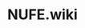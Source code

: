 ---
title: NUFE.wiki
description: NUFE.wiki
landing:
  height: 700
  title:
    - NUFE.wiki
  text:
    - 欢迎来到 NUFE.wiki．我们试图整理汇总 NUFE 的相关资料，为大家提供更好的帮助~
  titleColor:
  textColor:
  spaceBetweenTitleText: 25
  #backgroundImage:
  #  src: images/Transgender_Pride_Flag.webp
  #  height: 600
footer:
  contents:
    align: left
    applySinglePageCss: true
    markdown: >

      > 如果你能记住我的名字，如果你们都能记住我的名字，也许我或者“我们”，终有一天能自由地生存着。
---